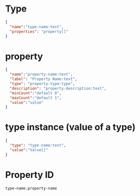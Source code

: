 # Type
```json
{
  "name":"type-name:text",
  "properties": "property[]"
}
```

# property
```json
{
  "name":"property-name:text",
  "label": "Property Name:text",
  "type": "property-type:type",
  "description": "property-description:text",
  "minCount":"default 0",
  "maxCount":"default 1",
  "value":"value"
}
```

# type instance (value of a type)

```json
{
  "type": "type-name:text",
  "value":"Value[]"
}
```

# Property ID

`type-name.property-name`

